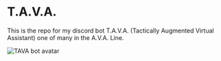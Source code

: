 # T.A.V.A.
This is the repo for my discord bot T.A.V.A. (Tactically Augmented Virtual Assistant) one of many in the A.V.A. Line.

![TAVA bot avatar](https://user-images.githubusercontent.com/71029215/236543053-0b1ae5e8-e066-4bfa-8b77-b60601ca709d.png)
